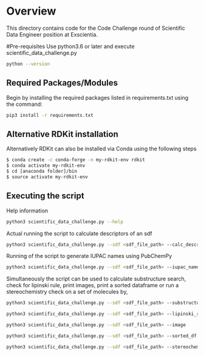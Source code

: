 # Overview #

This directory contains code for the Code Challenge round of Scientific Data Engineer position at Exscientia.

#Pre-requisites
Use python3.6 or later and execute scientific_data_challenge.py
```bash
python --version
```
## Required Packages/Modules
Begin by installing the required packages listed in requirements.txt using the command:
```bash
pip3 install -r requirements.txt
```
## Alternative RDKit installation 
Alternatively RDKit can also be installed via Conda using the following steps
```bash
$ conda create -c conda-forge -n my-rdkit-env rdkit
$ conda activate my-rdkit-env
$ cd [anaconda folder]/bin
$ source activate my-rdkit-env
```
## Executing the script
Help information
```bash
python3 scientific_data_challenge.py --help
```
Actual running the script to calculate descriptors of an sdf
```bash
python3 scientific_data_challenge.py --sdf <sdf_file_path> --calc_descriptors
```
Running of the script to generate IUPAC names using PubChemPy
```bash
python3 scientific_data_challenge.py --sdf <sdf_file_path> --iupac_name
```
Simultaneously the script can be used to calculate substructure search, check for lipinski rule, print images, print a sorted dataframe or run a stereochemistry check on a set of molecules by, 
```bash
python3 scientific_data_challenge.py --sdf <sdf_file_path> --substructure_search
```
```bash
python3 scientific_data_challenge.py --sdf <sdf_file_path> --lipinski_rule
```
```bash
python3 scientific_data_challenge.py --sdf <sdf_file_path> --image
```
```bash
python3 scientific_data_challenge.py --sdf <sdf_file_path> --sorted_df
```
```bash
python3 scientific_data_challenge.py --sdf <sdf_file_path> --stereochemistry_checker
```

